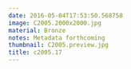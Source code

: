 ```yaml
---
date: 2016-05-04T17:53:50.568758
image: C2005.2000x2000.jpg
material: Bronze
notes: Metadata forthcoming
thumbnail: C2005.preview.jpg
title: c2005.17
---
```


